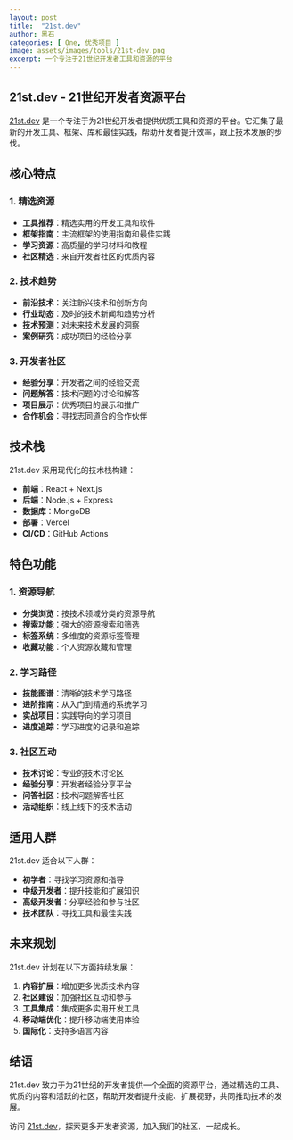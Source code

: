```yaml
---
layout: post
title:  "21st.dev"
author: 黑石
categories: [ One, 优秀项目 ]
image: assets/images/tools/21st-dev.png
excerpt: 一个专注于21世纪开发者工具和资源的平台
---
```


## 21st.dev - 21世纪开发者资源平台

[21st.dev](https://21st.dev/) 是一个专注于为21世纪开发者提供优质工具和资源的平台。它汇集了最新的开发工具、框架、库和最佳实践，帮助开发者提升效率，跟上技术发展的步伐。

## 核心特点

### 1. 精选资源

- **工具推荐**：精选实用的开发工具和软件
- **框架指南**：主流框架的使用指南和最佳实践
- **学习资源**：高质量的学习材料和教程
- **社区精选**：来自开发者社区的优质内容

### 2. 技术趋势

- **前沿技术**：关注新兴技术和创新方向
- **行业动态**：及时的技术新闻和趋势分析
- **技术预测**：对未来技术发展的洞察
- **案例研究**：成功项目的经验分享

### 3. 开发者社区

- **经验分享**：开发者之间的经验交流
- **问题解答**：技术问题的讨论和解答
- **项目展示**：优秀项目的展示和推广
- **合作机会**：寻找志同道合的合作伙伴

## 技术栈

21st.dev 采用现代化的技术栈构建：

- **前端**：React + Next.js
- **后端**：Node.js + Express
- **数据库**：MongoDB
- **部署**：Vercel
- **CI/CD**：GitHub Actions

## 特色功能

### 1. 资源导航

- **分类浏览**：按技术领域分类的资源导航
- **搜索功能**：强大的资源搜索和筛选
- **标签系统**：多维度的资源标签管理
- **收藏功能**：个人资源收藏和管理

### 2. 学习路径

- **技能图谱**：清晰的技术学习路径
- **进阶指南**：从入门到精通的系统学习
- **实战项目**：实践导向的学习项目
- **进度追踪**：学习进度的记录和追踪

### 3. 社区互动

- **技术讨论**：专业的技术讨论区
- **经验分享**：开发者经验分享平台
- **问答社区**：技术问题解答社区
- **活动组织**：线上线下的技术活动

## 适用人群

21st.dev 适合以下人群：

- **初学者**：寻找学习资源和指导
- **中级开发者**：提升技能和扩展知识
- **高级开发者**：分享经验和参与社区
- **技术团队**：寻找工具和最佳实践

## 未来规划

21st.dev 计划在以下方面持续发展：

1. **内容扩展**：增加更多优质技术内容
2. **社区建设**：加强社区互动和参与
3. **工具集成**：集成更多实用开发工具
4. **移动端优化**：提升移动端使用体验
5. **国际化**：支持多语言内容

## 结语

21st.dev 致力于为21世纪的开发者提供一个全面的资源平台，通过精选的工具、优质的内容和活跃的社区，帮助开发者提升技能、扩展视野，共同推动技术的发展。

访问 [21st.dev](https://21st.dev/)，探索更多开发者资源，加入我们的社区，一起成长。 